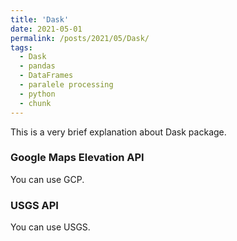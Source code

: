 ```yaml
---
title: 'Dask'
date: 2021-05-01
permalink: /posts/2021/05/Dask/
tags:
  - Dask
  - pandas
  - DataFrames
  - paralele processing
  - python
  - chunk
---
```


This is a very brief explanation about Dask package. 

### Google Maps Elevation API
You can use GCP.

### USGS API
You can use USGS. 
